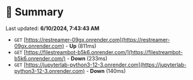 # 📖 Summary
Last updated: **6/10/2024, 7:43:43 AM**

- `GET` [https://restreamer-09gx.onrender.com](https://restreamer-09gx.onrender.com) - **Up** (811ms)
- `GET` [https://filestreambot-b5k6.onrender.com/](https://filestreambot-b5k6.onrender.com/) - **Down** (233ms)
- `GET` [https://jupyterlab-python3-12-3.onrender.com](https://jupyterlab-python3-12-3.onrender.com) - **Down** (140ms)

